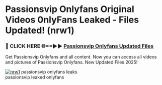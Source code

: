 # Passionsvip Onlyfans Original Videos 0nlyFans Leaked - Files Updated! (nrw1)

<h3>🔴 CLICK HERE 🌐==►► <a href="https://tinyurl.com/2wckxsce" rel="nofollow">Passionsvip Onlyfans Updated Files</a></h3>

Get Passionsvip Onlyfans and all content. Now you can access all videos and pictures of Passionsvip Onlyfans. New Updated Files 2025!

[![nrw1](https://i.imgur.com/AFduVYN.gif)](https://tinyurl.com/2wckxsce)
passionsvip onlyfans leaks<br>
passionsvip leaked onlyfans